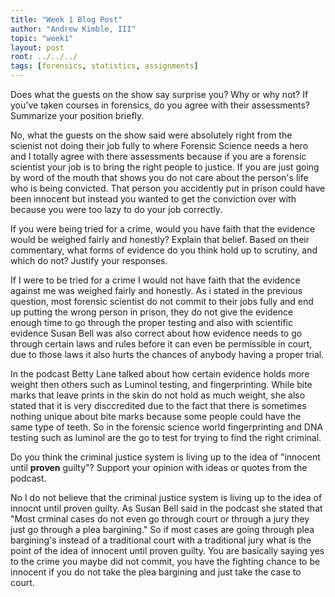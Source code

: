```yaml
---
title: "Week 1 Blog Post"
author: "Andrew Kimble, III"
topic: "week1"
layout: post
root: ../../../
tags: [forensics, statistics, assignments]
---
```

 


Does what the guests on the show say surprise you? Why or why not? If you've taken courses in forensics, do you agree with their assessments? Summarize your position briefly.

   No, what the guests on the show said were absolutely right from the scienist not doing their job fully to where Forensic Science needs a hero and I totally agree with there assessments because if you are a forensic scientist your job is to bring the right people to justice. If you are just going by word of the mouth that shows you do not care about the person's life who is being convicted. That person you accidently put in prison could have been innocent but instead you wanted to get the conviction over with because you were too lazy to do your job correctly.

If you were being tried for a crime, would you have faith that the evidence would be weighed fairly and honestly? Explain that belief. Based on their commentary, what forms of evidence do you think hold up to scrutiny, and which do not? Justify your responses.

   If I were to be tried for a crime I would not have faith that the evidence against me was weighed fairly and honestly. As i stated in the previous question, most forensic scientist do not commit to their jobs fully and end up putting the wrong person in prison, they do not give the evidence enough time to go through the proper testing and also with scientific evidence Susan Bell was also correct about how evidence needs to go through certain laws and rules before it can even be permissible in court, due to those laws it also hurts the chances of anybody having a proper trial.
   
   In the podcast Betty Lane talked about how certain evidence holds more weight then others such as Luminol testing, and fingerprinting. While bite marks that leave prints in the skin do not hold as much weight, she also stated that it is very disccredited due to the fact that there is sometimes nothing unique about bite marks because some people could have the same type of teeth. So in the forensic science world fingerprinting and DNA testing such as luminol are the go to test for trying to find the right criminal.

Do you think the criminal justice system is living up to the idea of "innocent until **proven** guilty"? Support your opinion with ideas or quotes from the podcast.

   No I do not believe that the criminal justice system is living up to the idea of innocnt until proven guilty. As Susan Bell said in the podcast she stated that "Most crminal cases do not even go through court or through a jury they just go through a plea bargining." So if most cases are going through plea bargining's instead of a traditional court with a traditional jury what is the point of the idea of innocent until proven guilty. You are basically saying yes to the crime you maybe did not commit, you have the fighting chance to be innocent if you do not take the plea bargining and just take the case to court.


